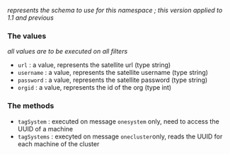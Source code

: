 _represents the schema to use for this namespace ; this version applied to 1.1 and previous_
### The values
_all values are to be executed on all filters_
- `url` : a value, represents the satellite url (type string)
- `username` : a value, represents the satellite username (type string)
- `password` : a value, represents the satellite password (type string)
- `orgid` : a value, represents the id of the org (type int)

### The methods
- `tagSystem` : executed on message `onesystem` only, need to access the UUID of a machine
- `tagSystems` : execyted on  message `onecluster`only, reads the UUID for each machine of the cluster

